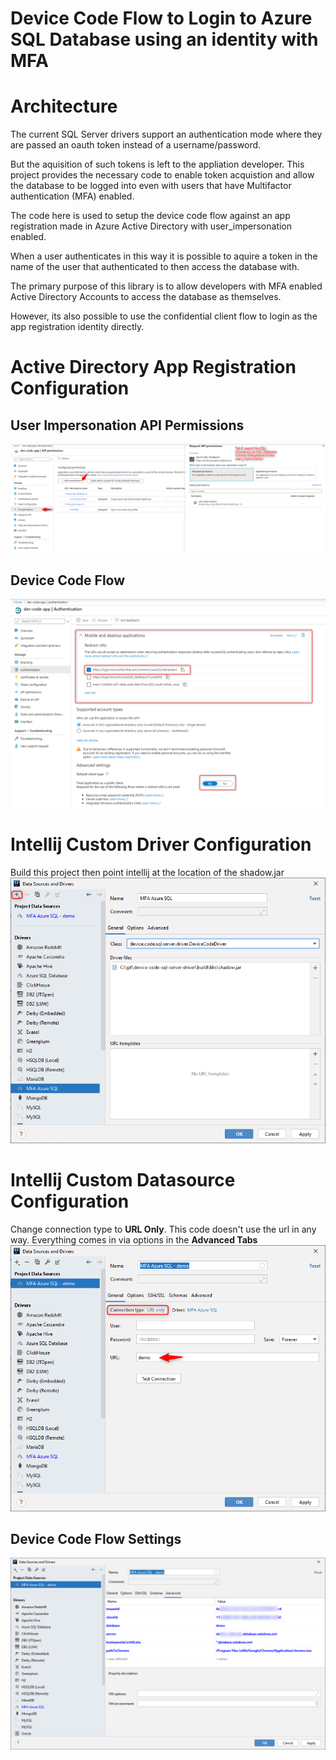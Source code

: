 # Device Code Flow to Login to Azure SQL Database using an identity with MFA


# Architecture

The current SQL Server drivers support an authentication mode where they are passed an oauth token instead of a 
username/password.

But the aquisition of such tokens is left to the appliation developer.  This project provides the necessary code to 
enable token acquistion and allow the database to be logged into even with users that have Multifactor 
authentication (MFA) enabled.

The code here is used to setup the device code flow against an app registration made in Azure Active Directory with 
user_impersonation enabled.

When a user authenticates in this way it is possible to aquire a token in the name of the user that authenticated to
then access the database with.

The primary purpose of this library is to allow developers with MFA enabled Active Directory Accounts to access the 
database as themselves.

However, its also possible to use the confidential client flow to login as the app registration identity directly.  

# Active Directory App Registration Configuration

## User Impersonation API Permissions
![images/app-registration-user-impersonation.png](images/app-registration-user-impersonation.png)

## Device Code Flow
![images/app-registration-user-impersonation.png](images/app-registration-device-code-flow.png)

# Intellij Custom Driver Configuration

Build this project then point intellij at the location of the shadow.jar
![](images/intellij-driver-configuration.png)

# Intellij Custom Datasource Configuration
 
Change connection type to **URL Only**.  This code doesn't use the url in any way.  Everything comes in via options in the **Advanced Tabs**
![](images/intellij-data-source-general.png)

## Device Code Flow Settings

![](images/intellij-data-source-advanced.png)
